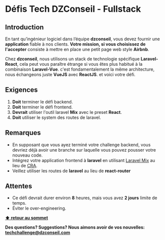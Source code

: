 # Défis Tech DZConseil - Fullstack <!-- omit in toc -->

## Introduction

En tant qu’ingénieur logiciel dans l’équipe **dzconseil**, vous devez fournir une **application** fiable à nos clients.
**Votre mission, si vous choisissez de l'accepter** consiste à mettre en place une petit page web style **Airbnb**.

Chez **dzconseil**, nous utilisons un stack de technologie spécifique **Laravel-React**, cela peut vous paraître étrange si vous êtes plus habitué à la combinaison **Laravel-Vue**. c'est fondamentalement la même architecture, nous échangeons juste **VueJS** avec **ReactJS**. et voici votre défi.

## Exigences

1. **Doit** terminer le défi backend.
2. **Doit** terminer le défi frontend.
3. **Devrait** utiliser l'outil laravel **Mix** avec le preset **React**.
4. **Doit** utiliser le system des routes de laravel.

## Remarques

- En supposant que vous ayez terminé votre challenge backend, vous devriez déjà avoir une branche sur laquelle vous pouvez pousser votre nouveau code.
- Intégrez votre application frontend à **laravel** en utilisant [Laravel Mix](https://laravel.com/docs/6.x/mix) au lieu de [CRA](https://github.com/facebook/create-react-app).
- Veillez utiliser les routes de **laravel** au lieu de **react-router**

## Attentes

- Ce défi devrait durer environ **8** heures, mais vous avez **2 jours** limite de temps.
- Éviter le over-engineering.

**[⬆ retour au sommet](#introduction)**

**Des questions? Suggestions? Nous aimons avoir de vos nouvelles: <techchallenge@dzconseil.com>**
